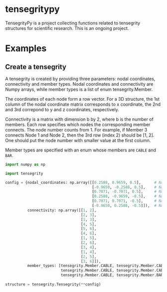 # tensegritypy
TensegrityPy is a project collecting functions related to tensegrity structures for scientific research. This is an ongoing project.

# Examples
## Create a tensegrity
A tensegrity is created by providing three parameters: nodal coordinates, connectivity and member types. Nodal coordinates and connectivity are Numpy arrays, while member types is a list of enum tensegrity.Member.

The coordinates of each node form a row vector. For a 3D structure, the 1st column of the nodal coordinate matrix corresponds to x coordinate, the 2nd and 3rd correpond to y and z coordinates, respectively.

Connectivity is a matrix with dimension b by 2, where b is the number of members. Each row specifies which nodes the corresponding member connects. The node number counts from 1. For example, if Member 3 connects Node 1 and Node 2, then the 3rd row (index 2) should be [1, 2]. One should put the node number with smaller value at the first column.

Member types are specified with an enum whose members are `CABLE` and `BAR`.

```python
import numpy as np

import tensegrity

config = {nodal_coordinates: np.array([[0.2588, 0.9659, 0.5],      # Node 1
                                       [-0.9659, -0.2588, 0.5],    # Node 2
                                       [0.7071, -0.7071, 0.5],     # Node 3
                                       [0.2588, -0.9659, -0.5],    # Node 4
                                       [0.7071, 0.7071, -0.5],     # Node 5
                                       [-0.9659, 0.2588, -0.5]]),  # Node 6
          connectivity: np.array([[1, 2],
                                  [2, 3],
                                  [1, 3],
                                  [4, 5],
                                  [5, 6],
                                  [4, 6],
                                  [1, 5],
                                  [2, 6],
                                  [3, 4],
                                  [1, 4],
                                  [2, 5],
                                  [3, 6]]),
          member_types: [tensegrity.Member.CABLE, tensegrity.Member.CABLE, tensegrity.Member.CABLE, tensegrity.Member.CABLE,
                         tensegrity.Member.CABLE, tensegrity.Member.CABLE, tensegrity.Member.CABLE, tensegrity.Member.CABLE,
                         tensegrity.Member.CABLE, tensegrity.Member.BAR, tensegrity.Member.BAR, tensegrity.Member.BAR]}
                         
structure = tensegrity.Tensegrity(**config)
